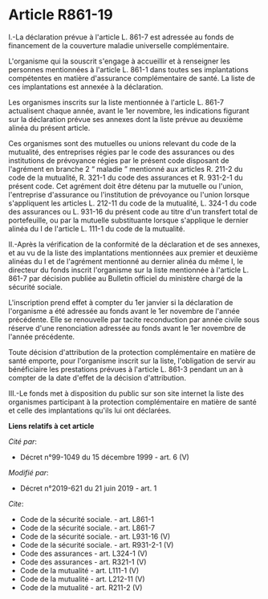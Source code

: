 # Article R861-19

I.-La déclaration prévue à l'article L. 861-7 est adressée au fonds de financement de la couverture maladie universelle
complémentaire. 

L'organisme qui la souscrit s'engage à accueillir et à renseigner les personnes mentionnées à l'article L. 861-1 dans toutes
ses implantations compétentes en matière d'assurance complémentaire de santé. La liste de ces implantations est annexée à la
déclaration. 

Les organismes inscrits sur la liste mentionnée à l'article L. 861-7 actualisent chaque année, avant le 1er novembre, les
indications figurant sur la déclaration prévue ses annexes dont la liste prévue au deuxième alinéa du présent article. 

Ces organismes sont des mutuelles ou unions relevant du code de la mutualité, des entreprises régies par le code des
assurances ou des institutions de prévoyance régies par le présent code disposant de l'agrément en branche 2 “ maladie ”
mentionné aux articles R. 211-2 du code de la mutualité, R. 321-1 du code des assurances et R. 931-2-1 du présent code. Cet
agrément doit être détenu par la mutuelle ou l'union, l'entreprise d'assurance ou l'institution de prévoyance ou l'union
lorsque s'appliquent les articles L. 212-11 du code de la mutualité, L. 324-1 du code des assurances ou L. 931-16 du présent
code au titre d'un transfert total de portefeuille, ou par la mutuelle substituante lorsque s'applique le dernier alinéa du I
de l'article L. 111-1 du code de la mutualité. 

II.-Après la vérification de la conformité de la déclaration et de ses annexes, et au vu de la liste des implantations
mentionnées aux premier et deuxième alinéas du I et de l'agrément mentionné au dernier alinéa du même I, le directeur du
fonds inscrit l'organisme sur la liste mentionnée à l'article L. 861-7 par décision publiée au Bulletin officiel du ministère
chargé de la sécurité sociale. 

L'inscription prend effet à compter du 1er janvier si la déclaration de l'organisme a été adressée au fonds avant le 1er
novembre de l'année précédente. Elle se renouvelle par tacite reconduction par année civile sous réserve d'une renonciation
adressée au fonds avant le 1er novembre de l'année précédente. 

Toute décision d'attribution de la protection complémentaire en matière de santé emporte, pour l'organisme inscrit sur la
liste, l'obligation de servir au bénéficiaire les prestations prévues à l'article L. 861-3 pendant un an à compter de la date
d'effet de la décision d'attribution. 

III.-Le fonds met à disposition du public sur son site internet la liste des organismes participant à la protection
complémentaire en matière de santé et celle des implantations qu'ils lui ont déclarées.

**Liens relatifs à cet article**

_Cité par_:

  - Décret n°99-1049 du 15 décembre 1999 - art. 6 (V)

_Modifié par_:

  - Décret n°2019-621 du 21 juin 2019 - art. 1

_Cite_:

  - Code de la sécurité sociale. - art. L861-1
  - Code de la sécurité sociale. - art. L861-7
  - Code de la sécurité sociale. - art. L931-16 (V)
  - Code de la sécurité sociale. - art. R931-2-1 (V)
  - Code des assurances - art. L324-1 (V)
  - Code des assurances - art. R321-1 (V)
  - Code de la mutualité - art. L111-1 (V)
  - Code de la mutualité - art. L212-11 (V)
  - Code de la mutualité - art. R211-2 (V)
